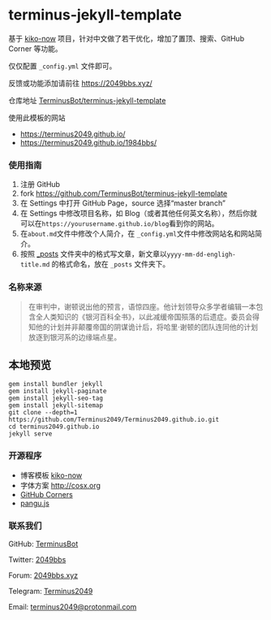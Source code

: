 # terminus-jekyll-template

基于 [kiko-now](https://github.com/AWEEKJ/kiko-now) 项目，针对中文做了若干优化，增加了置顶、搜索、GitHub Corner 等功能。

仅仅配置 `_config.yml` 文件即可。

反馈或功能添加请前往 https://2049bbs.xyz/

仓库地址 [TerminusBot/terminus-jekyll-template](https://github.com/TerminusBot/terminus-jekyll-template)

使用此模板的网站

* https://terminus2049.github.io/
* https://terminus2049.github.io/1984bbs/

### 使用指南

1. 注册 GitHub
2. fork https://github.com/TerminusBot/terminus-jekyll-template
3. 在 Settings 中打开 GitHub Page，source 选择“master branch”
4. 在 Settings 中修改项目名称，如 Blog（或者其他任何英文名称），然后你就可以在`https://yourusername.github.io/blog`看到你的网站。
5. 在`about.md`文件中修改个人简介，在 `_config.yml`文件中修改网站名和网站简介。
6. 按照 [\_posts](https://github.com/TerminusBot/terminus-jekyll-template/tree/master/_posts) 文件夹中的格式写文章，新文章以`yyyy-mm-dd-engligh-title.md` 的格式命名，放在 `_posts` 文件夹下。

### 名称来源

> 在审判中，谢顿说出他的预言，语惊四座。他计划领导众多学者编辑一本包含全人类知识的《银河百科全书》，以此减缓帝国殒落的后遗症。委员会得知他的计划并非颠覆帝国的阴谋诡计后，将哈里·谢顿的团队连同他的计划放逐到银河系的边缘端点星。

## 本地预览

```
gem install bundler jekyll
gem install jekyll-paginate
gem install jekyll-seo-tag
gem install jekyll-sitemap
git clone --depth=1 https://github.com/Terminus2049/Terminus2049.github.io.git
cd terminus2049.github.io
jekyll serve
```

### 开源程序

- 博客模板 [kiko-now](https://github.com/AWEEKJ/kiko-now)
- 字体方案 <http://cosx.org>
- [GitHub Corners](http://tholman.com/github-corners/)
- [pangu.js](https://github.com/vinta/pangu.js)

### 联系我们

GitHub: [TerminusBot](https://github.com/TerminusBot)

Twitter: [2049bbs](https://www.twitter.com/2049bbs)

Forum: [2049bbs.xyz](https://2049bbs.xyz/)

Telegram: [Terminus2049](https://t.me/terminus_9402)

Email: terminus2049@protonmail.com
